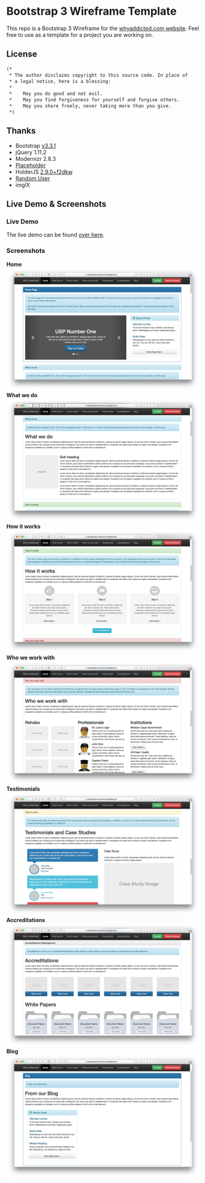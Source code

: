 # Bootstrap 3 Wireframe Template

This repo is a Bootstrap 3 Wireframe for the [whyaddicted.com website][whyaddicted]. Feel free to use as a template for a project you are working on.

## License
```
(*
 * The author disclaims copyright to this source code. In place of
 * a legal notice, here is a blessing:
 *
 *    May you do good and not evil.
 *    May you find forgiveness for yourself and forgive others.
 *    May you share freely, never taking more than you give.
 *)
```

## Thanks   
 - Bootstrap [v3.3.1](http://getbootstrap.com)
 - jQuery 1.11.2
 - Modernizr 2.8.3
 - [Placeholder](https://placeholder.com)
 - HolderJS [2.9.0+f2dkw](http://holderjs.com)
 - [Random User](https://randomuser.me)
 - imgIX [](https://www.imgix.com/)
 
## Live Demo & Screenshots

### Live Demo
The live demo can be found [over here][demo].

### Screenshots
**Home**
![Home][home]
**What we do**
![What we do][what]
**How it works**
![How it works][how]
**Who we work with**
![Who we work with][who]
**Testimonials**
![Testimonials][testimonials]
**Accreditations**
![Accreditations][accreditations]
**Blog**
![Blog][blog]


[whyaddicted]: http://www.whyaddicted.com
[demo]: https://whyaddicted-wireframe.22digital.tech/
[home]: images/home.png
[what]: images/what-we-do.png
[how]: images/how-it-works.png
[who]: images/who-we-work-with.png
[testimonials]: images/testimonials.png
[accreditations]: images/accreditations.png
[blog]: images/blog.png
